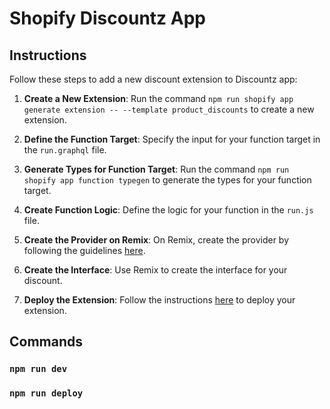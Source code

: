 # Shopify Discountz App

## Instructions

Follow these steps to add a new discount extension to Discountz app:

1. **Create a New Extension**: Run the command `npm run shopify app generate extension -- --template product_discounts` to create a new extension.

2. **Define the Function Target**: Specify the input for your function target in the `run.graphql` file.

3. **Generate Types for Function Target**: Run the command `npm run shopify app function typegen` to generate the types for your function target.

4. **Create Function Logic**: Define the logic for your function in the `run.js` file.

5. **Create the Provider on Remix**: On Remix, create the provider by following the guidelines [here](https://shopify.dev/docs/apps/selling-strategies/discounts/experience/ui).

6. **Create the Interface**: Use Remix to create the interface for your discount.

7. **Deploy the Extension**: Follow the instructions [here](https://shopify.dev/docs/apps/deployment/web) to deploy your extension.

## Commands

### `npm run dev`
### `npm run deploy`